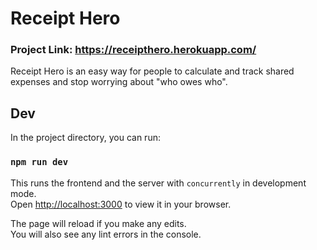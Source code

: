 # Receipt Hero

### Project Link: https://receipthero.herokuapp.com/

Receipt Hero is an easy way for people to calculate and track shared expenses and stop worrying about "who owes who".

## Dev

In the project directory, you can run:

### `npm run dev`

This runs the frontend and the server with `concurrently` in development mode.\
Open [http://localhost:3000](http://localhost:3000) to view it in your browser.

The page will reload if you make any edits.\
You will also see any lint errors in the console.
